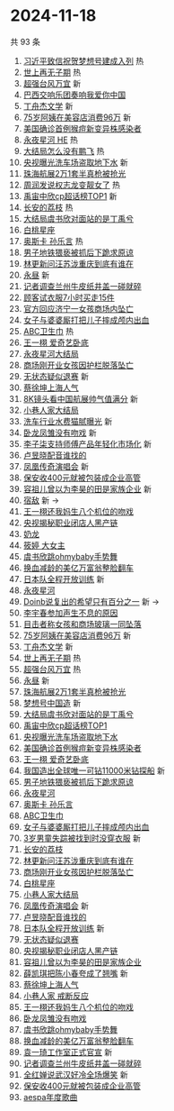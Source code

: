 # 2024-11-18

共 93 条

<!-- BEGIN -->
<!-- 最后更新时间 Mon Nov 18 2024 01:14:22 GMT+0800 (China Standard Time) -->

1. [习近平致信祝贺梦想号建成入列](https://s.weibo.com//weibo?q=%23%E4%B9%A0%E8%BF%91%E5%B9%B3%E8%87%B4%E4%BF%A1%E7%A5%9D%E8%B4%BA%E6%A2%A6%E6%83%B3%E5%8F%B7%E5%BB%BA%E6%88%90%E5%85%A5%E5%88%97%23&Refer=new_time)
   热
1. [世上再无子期](https://s.weibo.com//weibo?q=%E4%B8%96%E4%B8%8A%E5%86%8D%E6%97%A0%E5%AD%90%E6%9C%9F&t=31&band_rank=1&Refer=top)
   热
1. [超强台风万宜](https://s.weibo.com//weibo?q=%23%E8%B6%85%E5%BC%BA%E5%8F%B0%E9%A3%8E%E4%B8%87%E5%AE%9C%23&t=31&band_rank=2&Refer=top)
   新
1. [巴西交响乐团奏响我爱你中国](https://s.weibo.com//weibo?q=%23%E5%B7%B4%E8%A5%BF%E4%BA%A4%E5%93%8D%E4%B9%90%E5%9B%A2%E5%A5%8F%E5%93%8D%E6%88%91%E7%88%B1%E4%BD%A0%E4%B8%AD%E5%9B%BD%23&t=31&band_rank=3&Refer=top)
1. [丁舟杰文学](https://s.weibo.com//weibo?q=%E4%B8%81%E8%88%9F%E6%9D%B0%E6%96%87%E5%AD%A6&t=31&band_rank=4&Refer=top)
   新
1. [75岁阿姨在美容店消费96万](https://s.weibo.com//weibo?q=%2375%E5%B2%81%E9%98%BF%E5%A7%A8%E5%9C%A8%E7%BE%8E%E5%AE%B9%E5%BA%97%E6%B6%88%E8%B4%B996%E4%B8%87%23&t=31&band_rank=5&Refer=top)
   新
1. [美国确诊首例猴痘新变异株感染者](https://s.weibo.com//weibo?q=%23%E7%BE%8E%E5%9B%BD%E7%A1%AE%E8%AF%8A%E9%A6%96%E4%BE%8B%E7%8C%B4%E7%97%98%E6%96%B0%E5%8F%98%E5%BC%82%E6%A0%AA%E6%84%9F%E6%9F%93%E8%80%85%23&t=31&band_rank=6&Refer=top)
1. [永夜星河 HE](https://s.weibo.com//weibo?q=%E6%B0%B8%E5%A4%9C%E6%98%9F%E6%B2%B3%20HE&t=31&band_rank=7&Refer=top)
   热
1. [大结局怎么没有鹏飞](https://s.weibo.com//weibo?q=%E5%A4%A7%E7%BB%93%E5%B1%80%E6%80%8E%E4%B9%88%E6%B2%A1%E6%9C%89%E9%B9%8F%E9%A3%9E&t=31&band_rank=8&Refer=top)
   热
1. [央视曝光洗车场盗取地下水](https://s.weibo.com//weibo?q=%23%E5%A4%AE%E8%A7%86%E6%9B%9D%E5%85%89%E6%B4%97%E8%BD%A6%E5%9C%BA%E7%9B%97%E5%8F%96%E5%9C%B0%E4%B8%8B%E6%B0%B4%23&t=31&band_rank=9&Refer=top)
   新
1. [珠海航展2万1套半真枪被抢光](https://s.weibo.com//weibo?q=%23%E7%8F%A0%E6%B5%B7%E8%88%AA%E5%B1%952%E4%B8%871%E5%A5%97%E5%8D%8A%E7%9C%9F%E6%9E%AA%E8%A2%AB%E6%8A%A2%E5%85%89%23&t=31&band_rank=10&Refer=top)
1. [周润发说权志龙变靓女了](https://s.weibo.com//weibo?q=%23%E5%91%A8%E6%B6%A6%E5%8F%91%E8%AF%B4%E6%9D%83%E5%BF%97%E9%BE%99%E5%8F%98%E9%9D%93%E5%A5%B3%E4%BA%86%23&t=31&band_rank=11&Refer=top)
   热
1. [禹宙中欣cp超话榜TOP1](https://s.weibo.com//weibo?q=%23%E7%A6%B9%E5%AE%99%E4%B8%AD%E6%AC%A3cp%E8%B6%85%E8%AF%9D%E6%A6%9CTOP1%23&t=31&band_rank=12&Refer=top)
   新
1. [长安的荔枝](https://s.weibo.com//weibo?q=%E9%95%BF%E5%AE%89%E7%9A%84%E8%8D%94%E6%9E%9D&t=31&band_rank=13&Refer=top)
   热
1. [大结局虞书欣对面站的是丁禹兮](https://s.weibo.com//weibo?q=%23%E5%A4%A7%E7%BB%93%E5%B1%80%E8%99%9E%E4%B9%A6%E6%AC%A3%E5%AF%B9%E9%9D%A2%E7%AB%99%E7%9A%84%E6%98%AF%E4%B8%81%E7%A6%B9%E5%85%AE%23&t=31&band_rank=14&Refer=top)
1. [白桃星座](https://s.weibo.com//weibo?q=%E7%99%BD%E6%A1%83%E6%98%9F%E5%BA%A7&t=31&band_rank=15&Refer=top)
1. [奥斯卡 孙乐言](https://s.weibo.com//weibo?q=%E5%A5%A5%E6%96%AF%E5%8D%A1%20%E5%AD%99%E4%B9%90%E8%A8%80&t=31&band_rank=16&Refer=top)
   热
1. [男子地铁猥亵被抓后下跪求原谅](https://s.weibo.com//weibo?q=%23%E7%94%B7%E5%AD%90%E5%9C%B0%E9%93%81%E7%8C%A5%E4%BA%B5%E8%A2%AB%E6%8A%93%E5%90%8E%E4%B8%8B%E8%B7%AA%E6%B1%82%E5%8E%9F%E8%B0%85%23&t=31&band_rank=17&Refer=top)
1. [林更新问汪苏泷重庆到底有谁在](https://s.weibo.com//weibo?q=%23%E6%9E%97%E6%9B%B4%E6%96%B0%E9%97%AE%E6%B1%AA%E8%8B%8F%E6%B3%B7%E9%87%8D%E5%BA%86%E5%88%B0%E5%BA%95%E6%9C%89%E8%B0%81%E5%9C%A8%23&t=31&band_rank=18&Refer=top)
1. [永昼](https://s.weibo.com//weibo?q=%E6%B0%B8%E6%98%BC&t=31&band_rank=19&Refer=top)
   新
1. [记者调查兰州牛皮纸井盖一碰就碎](https://s.weibo.com//weibo?q=%23%E8%AE%B0%E8%80%85%E8%B0%83%E6%9F%A5%E5%85%B0%E5%B7%9E%E7%89%9B%E7%9A%AE%E7%BA%B8%E4%BA%95%E7%9B%96%E4%B8%80%E7%A2%B0%E5%B0%B1%E7%A2%8E%23&t=31&band_rank=20&Refer=top)
1. [顾客试衣服7小时买走15件](https://s.weibo.com//weibo?q=%23%E9%A1%BE%E5%AE%A2%E8%AF%95%E8%A1%A3%E6%9C%8D7%E5%B0%8F%E6%97%B6%E4%B9%B0%E8%B5%B015%E4%BB%B6%23&t=31&band_rank=21&Refer=top)
1. [官方回应济宁一女孩商场内坠亡](https://s.weibo.com//weibo?q=%23%E5%AE%98%E6%96%B9%E5%9B%9E%E5%BA%94%E6%B5%8E%E5%AE%81%E4%B8%80%E5%A5%B3%E5%AD%A9%E5%95%86%E5%9C%BA%E5%86%85%E5%9D%A0%E4%BA%A1%23&t=31&band_rank=22&Refer=top)
1. [女子与婆婆厮打把儿子摔成颅内出血](https://s.weibo.com//weibo?q=%23%E5%A5%B3%E5%AD%90%E4%B8%8E%E5%A9%86%E5%A9%86%E5%8E%AE%E6%89%93%E6%8A%8A%E5%84%BF%E5%AD%90%E6%91%94%E6%88%90%E9%A2%85%E5%86%85%E5%87%BA%E8%A1%80%23&t=31&band_rank=23&Refer=top)
1. [ABC卫生巾](https://s.weibo.com//weibo?q=ABC%E5%8D%AB%E7%94%9F%E5%B7%BE&t=31&band_rank=24&Refer=top)
   热
1. [王一栩 爱奇艺卧底](https://s.weibo.com//weibo?q=%E7%8E%8B%E4%B8%80%E6%A0%A9%20%E7%88%B1%E5%A5%87%E8%89%BA%E5%8D%A7%E5%BA%95&t=31&band_rank=25&Refer=top)
1. [永夜星河大结局](https://s.weibo.com//weibo?q=%E6%B0%B8%E5%A4%9C%E6%98%9F%E6%B2%B3%E5%A4%A7%E7%BB%93%E5%B1%80&t=31&band_rank=26&Refer=top)
1. [商场刚开业女孩因护栏脱落坠亡](https://s.weibo.com//weibo?q=%23%E5%95%86%E5%9C%BA%E5%88%9A%E5%BC%80%E4%B8%9A%E5%A5%B3%E5%AD%A9%E5%9B%A0%E6%8A%A4%E6%A0%8F%E8%84%B1%E8%90%BD%E5%9D%A0%E4%BA%A1%23&t=31&band_rank=27&Refer=top)
1. [无状态疑似退赛](https://s.weibo.com//weibo?q=%23%E6%97%A0%E7%8A%B6%E6%80%81%E7%96%91%E4%BC%BC%E9%80%80%E8%B5%9B%23&t=31&band_rank=28&Refer=top)
   新
1. [蔡徐坤上海人气](https://s.weibo.com//weibo?q=%23%E8%94%A1%E5%BE%90%E5%9D%A4%E4%B8%8A%E6%B5%B7%E4%BA%BA%E6%B0%94%23&t=31&band_rank=29&Refer=top)
1. [8K镜头看中国航展帅气值满分](https://s.weibo.com//weibo?q=%238K%E9%95%9C%E5%A4%B4%E7%9C%8B%E4%B8%AD%E5%9B%BD%E8%88%AA%E5%B1%95%E5%B8%85%E6%B0%94%E5%80%BC%E6%BB%A1%E5%88%86%23&t=31&band_rank=30&Refer=top)
   新
1. [小巷人家大结局](https://s.weibo.com//weibo?q=%E5%B0%8F%E5%B7%B7%E4%BA%BA%E5%AE%B6%E5%A4%A7%E7%BB%93%E5%B1%80&t=31&band_rank=31&Refer=top)
1. [洗车行业水费猫腻曝光](https://s.weibo.com//weibo?q=%23%E6%B4%97%E8%BD%A6%E8%A1%8C%E4%B8%9A%E6%B0%B4%E8%B4%B9%E7%8C%AB%E8%85%BB%E6%9B%9D%E5%85%89%23&t=31&band_rank=32&Refer=top)
   新
1. [卧龙凤雏没有吻戏](https://s.weibo.com//weibo?q=%E5%8D%A7%E9%BE%99%E5%87%A4%E9%9B%8F%E6%B2%A1%E6%9C%89%E5%90%BB%E6%88%8F&t=31&band_rank=33&Refer=top)
   新
1. [李子柒支持师傅产品年轻化市场化](https://s.weibo.com//weibo?q=%23%E6%9D%8E%E5%AD%90%E6%9F%92%E6%94%AF%E6%8C%81%E5%B8%88%E5%82%85%E4%BA%A7%E5%93%81%E5%B9%B4%E8%BD%BB%E5%8C%96%E5%B8%82%E5%9C%BA%E5%8C%96%23&t=31&band_rank=34&Refer=top)
   新
1. [卢昱晓配音谁找的](https://s.weibo.com//weibo?q=%E5%8D%A2%E6%98%B1%E6%99%93%E9%85%8D%E9%9F%B3%E8%B0%81%E6%89%BE%E7%9A%84&t=31&band_rank=35&Refer=top)
1. [凤凰传奇演唱会](https://s.weibo.com//weibo?q=%E5%87%A4%E5%87%B0%E4%BC%A0%E5%A5%87%E6%BC%94%E5%94%B1%E4%BC%9A&t=31&band_rank=36&Refer=top)
   新
1. [保安收400元就被包装成企业高管](https://s.weibo.com//weibo?q=%23%E4%BF%9D%E5%AE%89%E6%94%B6400%E5%85%83%E5%B0%B1%E8%A2%AB%E5%8C%85%E8%A3%85%E6%88%90%E4%BC%81%E4%B8%9A%E9%AB%98%E7%AE%A1%23&t=31&band_rank=37&Refer=top)
1. [容祖儿曾以为李昊的田是家族企业](https://s.weibo.com//weibo?q=%23%E5%AE%B9%E7%A5%96%E5%84%BF%E6%9B%BE%E4%BB%A5%E4%B8%BA%E6%9D%8E%E6%98%8A%E7%9A%84%E7%94%B0%E6%98%AF%E5%AE%B6%E6%97%8F%E4%BC%81%E4%B8%9A%23&t=31&band_rank=38&Refer=top)
   新
1. [宿敌](https://s.weibo.com//weibo?q=%E5%AE%BF%E6%95%8C&t=31&band_rank=39&Refer=top)
   新 ->
1. [王一栩还我妈生八个机位的吻戏](https://s.weibo.com//weibo?q=%23%E7%8E%8B%E4%B8%80%E6%A0%A9%E8%BF%98%E6%88%91%E5%A6%88%E7%94%9F%E5%85%AB%E4%B8%AA%E6%9C%BA%E4%BD%8D%E7%9A%84%E5%90%BB%E6%88%8F%23&t=31&band_rank=40&Refer=top)
1. [央视揭秘职业闭店人黑产链](https://s.weibo.com//weibo?q=%23%E5%A4%AE%E8%A7%86%E6%8F%AD%E7%A7%98%E8%81%8C%E4%B8%9A%E9%97%AD%E5%BA%97%E4%BA%BA%E9%BB%91%E4%BA%A7%E9%93%BE%23&t=31&band_rank=41&Refer=top)
1. [奶龙](https://s.weibo.com//weibo?q=%E5%A5%B6%E9%BE%99&t=31&band_rank=42&Refer=top)
1. [筱婷 大女主](https://s.weibo.com//weibo?q=%E7%AD%B1%E5%A9%B7%20%E5%A4%A7%E5%A5%B3%E4%B8%BB&t=31&band_rank=43&Refer=top)
1. [虞书欣跳ohmybaby手势舞](https://s.weibo.com//weibo?q=%23%E8%99%9E%E4%B9%A6%E6%AC%A3%E8%B7%B3ohmybaby%E6%89%8B%E5%8A%BF%E8%88%9E%23&t=31&band_rank=44&Refer=top)
1. [换血减龄的美亿万富翁整脸翻车](https://s.weibo.com//weibo?q=%23%E6%8D%A2%E8%A1%80%E5%87%8F%E9%BE%84%E7%9A%84%E7%BE%8E%E4%BA%BF%E4%B8%87%E5%AF%8C%E7%BF%81%E6%95%B4%E8%84%B8%E7%BF%BB%E8%BD%A6%23&t=31&band_rank=45&Refer=top)
1. [日本队全程开放训练](https://s.weibo.com//weibo?q=%23%E6%97%A5%E6%9C%AC%E9%98%9F%E5%85%A8%E7%A8%8B%E5%BC%80%E6%94%BE%E8%AE%AD%E7%BB%83%23&t=31&band_rank=46&Refer=top)
   新
1. [永夜星河](https://s.weibo.com//weibo?q=%E6%B0%B8%E5%A4%9C%E6%98%9F%E6%B2%B3&t=31&band_rank=47&Refer=top)
1. [Doinb说复出的希望只有百分之一](https://s.weibo.com//weibo?q=%23Doinb%E8%AF%B4%E5%A4%8D%E5%87%BA%E7%9A%84%E5%B8%8C%E6%9C%9B%E5%8F%AA%E6%9C%89%E7%99%BE%E5%88%86%E4%B9%8B%E4%B8%80%23&t=31&band_rank=48&Refer=top)
   新 ->
1. [李宇春参加声生不息的原因](https://s.weibo.com//weibo?q=%E6%9D%8E%E5%AE%87%E6%98%A5%E5%8F%82%E5%8A%A0%E5%A3%B0%E7%94%9F%E4%B8%8D%E6%81%AF%E7%9A%84%E5%8E%9F%E5%9B%A0&t=31&band_rank=49&Refer=top)
1. [目击者称女孩和商场玻璃一同坠落](https://s.weibo.com//weibo?q=%23%E7%9B%AE%E5%87%BB%E8%80%85%E7%A7%B0%E5%A5%B3%E5%AD%A9%E5%92%8C%E5%95%86%E5%9C%BA%E7%8E%BB%E7%92%83%E4%B8%80%E5%90%8C%E5%9D%A0%E8%90%BD%23&t=31&band_rank=50&Refer=top)
1. [75岁阿姨在美容店消费96万](https://s.weibo.com//weibo?q=%2375%E5%B2%81%E9%98%BF%E5%A7%A8%E5%9C%A8%E7%BE%8E%E5%AE%B9%E5%BA%97%E6%B6%88%E8%B4%B996%E4%B8%87%23&t=31&band_rank=1&Refer=top)
   新
1. [丁舟杰文学](https://s.weibo.com//weibo?q=%E4%B8%81%E8%88%9F%E6%9D%B0%E6%96%87%E5%AD%A6&t=31&band_rank=2&Refer=top)
   新
1. [世上再无子期](https://s.weibo.com//weibo?q=%E4%B8%96%E4%B8%8A%E5%86%8D%E6%97%A0%E5%AD%90%E6%9C%9F&t=31&band_rank=4&Refer=top)
   热
1. [超强台风万宜](https://s.weibo.com//weibo?q=%23%E8%B6%85%E5%BC%BA%E5%8F%B0%E9%A3%8E%E4%B8%87%E5%AE%9C%23&t=31&band_rank=5&Refer=top)
   热
1. [永昼](https://s.weibo.com//weibo?q=%E6%B0%B8%E6%98%BC&t=31&band_rank=6&Refer=top)
   新
1. [珠海航展2万1套半真枪被抢光](https://s.weibo.com//weibo?q=%23%E7%8F%A0%E6%B5%B7%E8%88%AA%E5%B1%952%E4%B8%871%E5%A5%97%E5%8D%8A%E7%9C%9F%E6%9E%AA%E8%A2%AB%E6%8A%A2%E5%85%89%23&t=31&band_rank=9&Refer=top)
1. [梦想号中国造](https://s.weibo.com//weibo?q=%23%E6%A2%A6%E6%83%B3%E5%8F%B7%E4%B8%AD%E5%9B%BD%E9%80%A0%23&t=31&band_rank=10&Refer=top)
   新
1. [大结局虞书欣对面站的是丁禹兮](https://s.weibo.com//weibo?q=%23%E5%A4%A7%E7%BB%93%E5%B1%80%E8%99%9E%E4%B9%A6%E6%AC%A3%E5%AF%B9%E9%9D%A2%E7%AB%99%E7%9A%84%E6%98%AF%E4%B8%81%E7%A6%B9%E5%85%AE%23&t=31&band_rank=12&Refer=top)
1. [禹宙中欣cp超话榜TOP1](https://s.weibo.com//weibo?q=%23%E7%A6%B9%E5%AE%99%E4%B8%AD%E6%AC%A3cp%E8%B6%85%E8%AF%9D%E6%A6%9CTOP1%23&t=31&band_rank=13&Refer=top)
1. [央视曝光洗车场盗取地下水](https://s.weibo.com//weibo?q=%23%E5%A4%AE%E8%A7%86%E6%9B%9D%E5%85%89%E6%B4%97%E8%BD%A6%E5%9C%BA%E7%9B%97%E5%8F%96%E5%9C%B0%E4%B8%8B%E6%B0%B4%23&t=31&band_rank=14&Refer=top)
1. [美国确诊首例猴痘新变异株感染者](https://s.weibo.com//weibo?q=%23%E7%BE%8E%E5%9B%BD%E7%A1%AE%E8%AF%8A%E9%A6%96%E4%BE%8B%E7%8C%B4%E7%97%98%E6%96%B0%E5%8F%98%E5%BC%82%E6%A0%AA%E6%84%9F%E6%9F%93%E8%80%85%23&t=31&band_rank=15&Refer=top)
1. [王一栩 爱奇艺卧底](https://s.weibo.com//weibo?q=%E7%8E%8B%E4%B8%80%E6%A0%A9%20%E7%88%B1%E5%A5%87%E8%89%BA%E5%8D%A7%E5%BA%95&t=31&band_rank=16&Refer=top)
1. [我国造出全球唯一可钻11000米钻探船](https://s.weibo.com//weibo?q=%23%E6%88%91%E5%9B%BD%E9%80%A0%E5%87%BA%E5%85%A8%E7%90%83%E5%94%AF%E4%B8%80%E5%8F%AF%E9%92%BB11000%E7%B1%B3%E9%92%BB%E6%8E%A2%E8%88%B9%23&t=31&band_rank=17&Refer=top)
   新
1. [男子地铁猥亵被抓后下跪求原谅](https://s.weibo.com//weibo?q=%23%E7%94%B7%E5%AD%90%E5%9C%B0%E9%93%81%E7%8C%A5%E4%BA%B5%E8%A2%AB%E6%8A%93%E5%90%8E%E4%B8%8B%E8%B7%AA%E6%B1%82%E5%8E%9F%E8%B0%85%23&t=31&band_rank=18&Refer=top)
1. [永夜星河](https://s.weibo.com//weibo?q=%E6%B0%B8%E5%A4%9C%E6%98%9F%E6%B2%B3&t=31&band_rank=19&Refer=top)
1. [奥斯卡 孙乐言](https://s.weibo.com//weibo?q=%E5%A5%A5%E6%96%AF%E5%8D%A1%20%E5%AD%99%E4%B9%90%E8%A8%80&t=31&band_rank=20&Refer=top)
1. [ABC卫生巾](https://s.weibo.com//weibo?q=ABC%E5%8D%AB%E7%94%9F%E5%B7%BE&t=31&band_rank=23&Refer=top)
1. [女子与婆婆厮打把儿子摔成颅内出血](https://s.weibo.com//weibo?q=%23%E5%A5%B3%E5%AD%90%E4%B8%8E%E5%A9%86%E5%A9%86%E5%8E%AE%E6%89%93%E6%8A%8A%E5%84%BF%E5%AD%90%E6%91%94%E6%88%90%E9%A2%85%E5%86%85%E5%87%BA%E8%A1%80%23&t=31&band_rank=24&Refer=top)
1. [3岁男童失踪被找到时没穿衣服](https://s.weibo.com//weibo?q=%233%E5%B2%81%E7%94%B7%E7%AB%A5%E5%A4%B1%E8%B8%AA%E8%A2%AB%E6%89%BE%E5%88%B0%E6%97%B6%E6%B2%A1%E7%A9%BF%E8%A1%A3%E6%9C%8D%23&t=31&band_rank=25&Refer=top)
   新
1. [长安的荔枝](https://s.weibo.com//weibo?q=%E9%95%BF%E5%AE%89%E7%9A%84%E8%8D%94%E6%9E%9D&t=31&band_rank=26&Refer=top)
1. [林更新问汪苏泷重庆到底有谁在](https://s.weibo.com//weibo?q=%23%E6%9E%97%E6%9B%B4%E6%96%B0%E9%97%AE%E6%B1%AA%E8%8B%8F%E6%B3%B7%E9%87%8D%E5%BA%86%E5%88%B0%E5%BA%95%E6%9C%89%E8%B0%81%E5%9C%A8%23&t=31&band_rank=27&Refer=top)
1. [商场刚开业女孩因护栏脱落坠亡](https://s.weibo.com//weibo?q=%23%E5%95%86%E5%9C%BA%E5%88%9A%E5%BC%80%E4%B8%9A%E5%A5%B3%E5%AD%A9%E5%9B%A0%E6%8A%A4%E6%A0%8F%E8%84%B1%E8%90%BD%E5%9D%A0%E4%BA%A1%23&t=31&band_rank=28&Refer=top)
1. [白桃星座](https://s.weibo.com//weibo?q=%E7%99%BD%E6%A1%83%E6%98%9F%E5%BA%A7&t=31&band_rank=29&Refer=top)
1. [小巷人家大结局](https://s.weibo.com//weibo?q=%E5%B0%8F%E5%B7%B7%E4%BA%BA%E5%AE%B6%E5%A4%A7%E7%BB%93%E5%B1%80&t=31&band_rank=30&Refer=top)
1. [凤凰传奇演唱会](https://s.weibo.com//weibo?q=%E5%87%A4%E5%87%B0%E4%BC%A0%E5%A5%87%E6%BC%94%E5%94%B1%E4%BC%9A&t=31&band_rank=31&Refer=top)
   新
1. [卢昱晓配音谁找的](https://s.weibo.com//weibo?q=%E5%8D%A2%E6%98%B1%E6%99%93%E9%85%8D%E9%9F%B3%E8%B0%81%E6%89%BE%E7%9A%84&t=31&band_rank=32&Refer=top)
1. [日本队全程开放训练](https://s.weibo.com//weibo?q=%23%E6%97%A5%E6%9C%AC%E9%98%9F%E5%85%A8%E7%A8%8B%E5%BC%80%E6%94%BE%E8%AE%AD%E7%BB%83%23&t=31&band_rank=33&Refer=top)
   新
1. [无状态疑似退赛](https://s.weibo.com//weibo?q=%23%E6%97%A0%E7%8A%B6%E6%80%81%E7%96%91%E4%BC%BC%E9%80%80%E8%B5%9B%23&t=31&band_rank=34&Refer=top)
1. [央视揭秘职业闭店人黑产链](https://s.weibo.com//weibo?q=%23%E5%A4%AE%E8%A7%86%E6%8F%AD%E7%A7%98%E8%81%8C%E4%B8%9A%E9%97%AD%E5%BA%97%E4%BA%BA%E9%BB%91%E4%BA%A7%E9%93%BE%23&t=31&band_rank=35&Refer=top)
1. [容祖儿曾以为李昊的田是家族企业](https://s.weibo.com//weibo?q=%23%E5%AE%B9%E7%A5%96%E5%84%BF%E6%9B%BE%E4%BB%A5%E4%B8%BA%E6%9D%8E%E6%98%8A%E7%9A%84%E7%94%B0%E6%98%AF%E5%AE%B6%E6%97%8F%E4%BC%81%E4%B8%9A%23&t=31&band_rank=36&Refer=top)
1. [薛凯琪把陈小春夸成了翘嘴](https://s.weibo.com//weibo?q=%E8%96%9B%E5%87%AF%E7%90%AA%E6%8A%8A%E9%99%88%E5%B0%8F%E6%98%A5%E5%A4%B8%E6%88%90%E4%BA%86%E7%BF%98%E5%98%B4&t=31&band_rank=37&Refer=top)
   新
1. [蔡徐坤上海人气](https://s.weibo.com//weibo?q=%23%E8%94%A1%E5%BE%90%E5%9D%A4%E4%B8%8A%E6%B5%B7%E4%BA%BA%E6%B0%94%23&t=31&band_rank=38&Refer=top)
1. [小巷人家 戒断反应](https://s.weibo.com//weibo?q=%E5%B0%8F%E5%B7%B7%E4%BA%BA%E5%AE%B6%20%E6%88%92%E6%96%AD%E5%8F%8D%E5%BA%94&t=31&band_rank=40&Refer=top)
1. [王一栩还我妈生八个机位的吻戏](https://s.weibo.com//weibo?q=%23%E7%8E%8B%E4%B8%80%E6%A0%A9%E8%BF%98%E6%88%91%E5%A6%88%E7%94%9F%E5%85%AB%E4%B8%AA%E6%9C%BA%E4%BD%8D%E7%9A%84%E5%90%BB%E6%88%8F%23&t=31&band_rank=41&Refer=top)
1. [卧龙凤雏没有吻戏](https://s.weibo.com//weibo?q=%E5%8D%A7%E9%BE%99%E5%87%A4%E9%9B%8F%E6%B2%A1%E6%9C%89%E5%90%BB%E6%88%8F&t=31&band_rank=42&Refer=top)
1. [虞书欣跳ohmybaby手势舞](https://s.weibo.com//weibo?q=%23%E8%99%9E%E4%B9%A6%E6%AC%A3%E8%B7%B3ohmybaby%E6%89%8B%E5%8A%BF%E8%88%9E%23&t=31&band_rank=43&Refer=top)
1. [换血减龄的美亿万富翁整脸翻车](https://s.weibo.com//weibo?q=%23%E6%8D%A2%E8%A1%80%E5%87%8F%E9%BE%84%E7%9A%84%E7%BE%8E%E4%BA%BF%E4%B8%87%E5%AF%8C%E7%BF%81%E6%95%B4%E8%84%B8%E7%BF%BB%E8%BD%A6%23&t=31&band_rank=44&Refer=top)
1. [袁一琦工作室正式官宣](https://s.weibo.com//weibo?q=%23%E8%A2%81%E4%B8%80%E7%90%A6%E5%B7%A5%E4%BD%9C%E5%AE%A4%E6%AD%A3%E5%BC%8F%E5%AE%98%E5%AE%A3%23&t=31&band_rank=45&Refer=top)
   新
1. [记者调查兰州牛皮纸井盖一碰就碎](https://s.weibo.com//weibo?q=%23%E8%AE%B0%E8%80%85%E8%B0%83%E6%9F%A5%E5%85%B0%E5%B7%9E%E7%89%9B%E7%9A%AE%E7%BA%B8%E4%BA%95%E7%9B%96%E4%B8%80%E7%A2%B0%E5%B0%B1%E7%A2%8E%23&t=31&band_rank=46&Refer=top)
1. [全红婵说武汉好冷全场爆笑](https://s.weibo.com//weibo?q=%23%E5%85%A8%E7%BA%A2%E5%A9%B5%E8%AF%B4%E6%AD%A6%E6%B1%89%E5%A5%BD%E5%86%B7%E5%85%A8%E5%9C%BA%E7%88%86%E7%AC%91%23&t=31&band_rank=47&Refer=top)
   新
1. [保安收400元就被包装成企业高管](https://s.weibo.com//weibo?q=%23%E4%BF%9D%E5%AE%89%E6%94%B6400%E5%85%83%E5%B0%B1%E8%A2%AB%E5%8C%85%E8%A3%85%E6%88%90%E4%BC%81%E4%B8%9A%E9%AB%98%E7%AE%A1%23&t=31&band_rank=49&Refer=top)
1. [aespa年度歌曲](https://s.weibo.com//weibo?q=%23aespa%E5%B9%B4%E5%BA%A6%E6%AD%8C%E6%9B%B2%23&t=31&band_rank=50&Refer=top)

<!-- END -->
